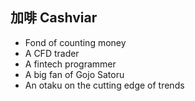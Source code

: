 ## 加啡 Cashviar

- Fond of counting money
- A CFD trader
- A fintech programmer
- A big fan of Gojo Satoru
- An otaku on the cutting edge of trends
